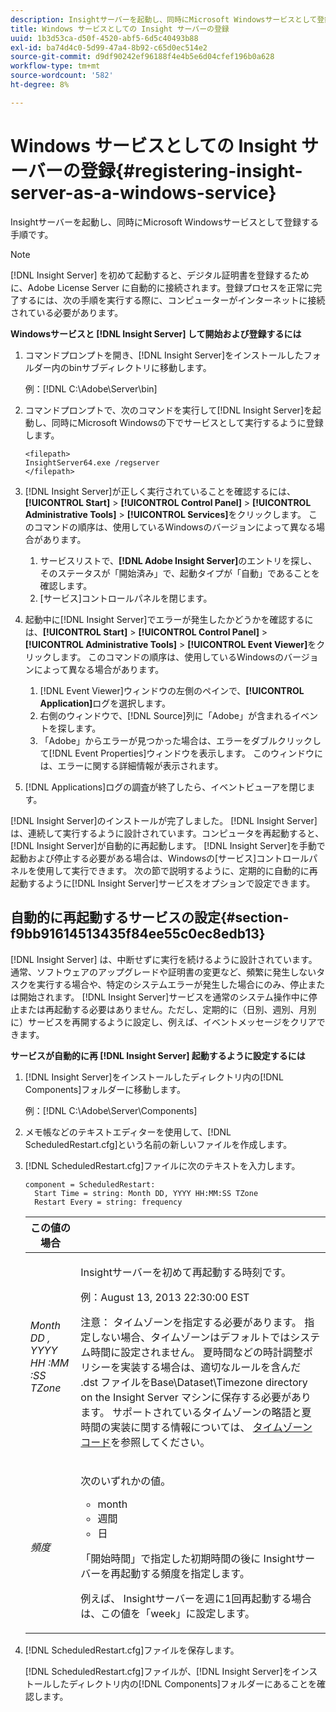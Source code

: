 ```yaml
---
description: Insightサーバーを起動し、同時にMicrosoft Windowsサービスとして登録する手順です。
title: Windows サービスとしての Insight サーバーの登録
uuid: 1b3d53ca-d50f-4520-abf5-6d5c40493b88
exl-id: ba74d4c0-5d99-47a4-8b92-c65d0ec514e2
source-git-commit: d9df90242ef96188f4e4b5e6d04cfef196b0a628
workflow-type: tm+mt
source-wordcount: '582'
ht-degree: 8%

---
```


# Windows サービスとしての Insight サーバーの登録{#registering-insight-server-as-a-windows-service}

Insightサーバーを起動し、同時にMicrosoft Windowsサービスとして登録する手順です。

>[!NOTE]
>
>[!DNL Insight Server] を初めて起動すると、デジタル証明書を登録するために、Adobe License Server に自動的に接続されます。登録プロセスを正常に完了するには、次の手順を実行する際に、コンピューターがインターネットに接続されている必要があります。

**Windowsサービスと [!DNL Insight Server] して開始および登録するには**

1. コマンドプロンプトを開き、[!DNL Insight Server]をインストールしたフォルダー内のbinサブディレクトリに移動します。

   例：[!DNL C:\Adobe\Server\bin]

1. コマンドプロンプトで、次のコマンドを実行して[!DNL Insight Server]を起動し、同時にMicrosoft Windowsの下でサービスとして実行するように登録します。

   ```
   <filepath>
   InsightServer64.exe /regserver 
   </filepath>
   ```

1. [!DNL Insight Server]が正しく実行されていることを確認するには、**[!UICONTROL Start]** > **[!UICONTROL Control Panel]** > **[!UICONTROL Administrative Tools]** > **[!UICONTROL Services]**&#x200B;をクリックします。 このコマンドの順序は、使用しているWindowsのバージョンによって異なる場合があります。

   1. サービスリストで、**[!DNL Adobe Insight Server]**&#x200B;のエントリを探し、そのステータスが「開始済み」で、起動タイプが「自動」であることを確認します。
   1. [サービス]コントロールパネルを閉じます。

1. 起動中に[!DNL Insight Server]でエラーが発生したかどうかを確認するには、**[!UICONTROL Start]** > **[!UICONTROL Control Panel]** > **[!UICONTROL Administrative Tools]** > **[!UICONTROL Event Viewer]**&#x200B;をクリックします。 このコマンドの順序は、使用しているWindowsのバージョンによって異なる場合があります。

   1. [!DNL Event Viewer]ウィンドウの左側のペインで、**[!UICONTROL Application]**&#x200B;ログを選択します。
   1. 右側のウィンドウで、[!DNL Source]列に「Adobe」が含まれるイベントを探します。
   1. 「Adobe」からエラーが見つかった場合は、エラーをダブルクリックして[!DNL Event Properties]ウィンドウを表示します。 このウィンドウには、エラーに関する詳細情報が表示されます。

1. [!DNL Applications]ログの調査が終了したら、イベントビューアを閉じます。

[!DNL Insight Server]のインストールが完了しました。 [!DNL Insight Server] は、連続して実行するように設計されています。コンピュータを再起動すると、[!DNL Insight Server]が自動的に再起動します。 [!DNL Insight Server]を手動で起動および停止する必要がある場合は、Windowsの[サービス]コントロールパネルを使用して実行できます。 次の節で説明するように、定期的に自動的に再起動するように[!DNL Insight Server]サービスをオプションで設定できます。

## 自動的に再起動するサービスの設定{#section-f9bb91614513435f84ee55c0ec8edb13}

[!DNL Insight Server] は、中断せずに実行を続けるように設計されています。通常、ソフトウェアのアップグレードや証明書の変更など、頻繁に発生しないタスクを実行する場合や、特定のシステムエラーが発生した場合にのみ、停止または開始されます。 [!DNL Insight Server]サービスを通常のシステム操作中に停止または再起動する必要はありません。ただし、定期的に（日別、週別、月別に）サービスを再開するように設定し、例えば、イベントメッセージをクリアできます。

**サービスが自動的に再 [!DNL Insight Server] 起動するように設定するには**

1. [!DNL Insight Server]をインストールしたディレクトリ内の[!DNL Components]フォルダーに移動します。

   例：[!DNL C:\Adobe\Server\Components]

1. メモ帳などのテキストエディターを使用して、[!DNL ScheduledRestart.cfg]という名前の新しいファイルを作成します。
1. [!DNL ScheduledRestart.cfg]ファイルに次のテキストを入力します。

   ```
   component = ScheduledRestart:  
     Start Time = string: Month DD, YYYY HH:MM:SS TZone 
     Restart Every = string: frequency
   ```

   <table id="table_AC05861E141E4928BE844C8611DEC43D"> 
    <thead> 
      <tr> 
      <th colname="col1" class="entry"> この値の場合 </th> 
      <th colname="col2" class="entry">   </th> 
      </tr> 
    </thead>
    <tbody> 
      <tr> 
      <td colname="col1"> <i>Month DD , YYYY HH :MM :SS TZone</i> </td> 
      <td colname="col2"> <p><span class="keyword"> Insightサーバー</span>を初めて再起動する時刻です。 </p> <p>例：August 13, 2013 22:30:00 EST </p> <p> <p>注意： タイムゾーンを指定する必要があります。 指定しない場合、タイムゾーンはデフォルトではシステム時間に設定されません。 夏時間などの時計調整ポリシーを実装する場合は、適切なルールを含んだ<span class="filepath"> .dst </span>ファイルをBase\Dataset\Timezone directory on the <span class="keyword"> Insight Server </span>マシンに保存する必要があります。 サポートされているタイムゾーンの略語と夏時間の実装に関する情報については、 <a href="../../../../home/c-inst-svr/c-time-zn-cds.md#concept-eed5ba32d5d347cf94b76db83b29f211">タイムゾーンコード</a>を参照してください。 </p> </p> </td> 
      </tr> 
      <tr> 
      <td colname="col1"> <i>頻度</i> </td> 
      <td colname="col2"> <p>次のいずれかの値。 
       <ul id="ul_C29A40CD8FBB4333B5FA1D9E7DAD35EC"> 
       <li id="li_9FE07DD30C524CBB81C8F7968E7C733E">month </li> 
       <li id="li_E5E1B97ED8FB43C0BDA496C620D24A4C">週間 </li> 
       <li id="li_E6043B382FAE4B5D85CAADDFA60E4902">日 </li> 
       </ul> </p> <p>「開始時間」で指定した初期時間の後に<span class="keyword"> Insightサーバー</span>を再起動する頻度を指定します。 </p> <p>例えば、<span class="keyword"> Insightサーバー</span>を週に1回再起動する場合は、この値を「week」に設定します。 </p> </td> 
      </tr> 
    </tbody> 
   </table>

1. [!DNL ScheduledRestart.cfg]ファイルを保存します。

   [!DNL ScheduledRestart.cfg]ファイルが、[!DNL Insight Server]をインストールしたディレクトリ内の[!DNL Components]フォルダーにあることを確認します。

